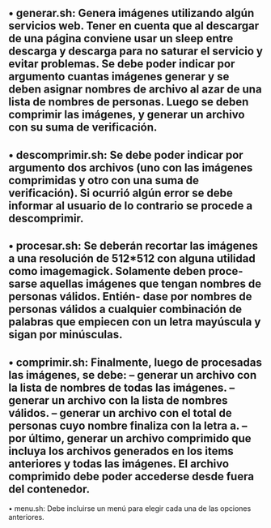 • generar.sh: Genera imágenes utilizando algún servicios web. Tener
en cuenta que al descargar de una página conviene usar un sleep entre
descarga y descarga para no saturar el servicio y evitar problemas. Se debe
poder indicar por argumento cuantas imágenes generar y se deben asignar
nombres de archivo al azar de una lista de nombres de personas. Luego
se deben comprimir las imágenes, y generar un archivo con su suma de
verificación.
------
• descomprimir.sh: Se debe poder indicar por argumento dos archivos (uno
con las imágenes comprimidas y otro con una suma de verificación). Si
ocurrió algún error se debe informar al usuario de lo contrario se procede
a descomprimir.
------
• procesar.sh: Se deberán recortar las imágenes a una resolución de
512*512 con alguna utilidad como imagemagick. Solamente deben proce-
sarse aquellas imágenes que tengan nombres de personas válidos. Entién-
dase por nombres de personas válidos a cualquier combinación de palabras
que empiecen con un letra mayúscula y sigan por minúsculas.
------
• comprimir.sh: Finalmente, luego de procesadas las imágenes, se debe:
– generar un archivo con la lista de nombres de todas las imágenes.
– generar un archivo con la lista de nombres válidos.
– generar un archivo con el total de personas cuyo nombre finaliza con
la letra a.
– por último, generar un archivo comprimido que incluya los archivos
generados en los items anteriores y todas las imágenes. El archivo
comprimido debe poder accederse desde fuera del contenedor.
-------
• menu.sh: Debe incluirse un menú para elegir cada una de las opciones
anteriores.
